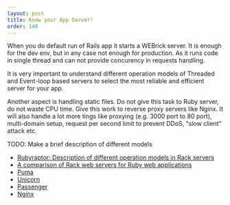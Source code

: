 ```yaml
---
layout: post
title: Know your App Server!
order: 140
---
```


When you do default run of Rails app it starts a WEBrick server. It is enough for the dev env, but in any case not enough for production. As it runs code in single thread and can not provide concurency in requests handling.

It is very important to understand different operation models of Threaded and Event-loop based servers to select the most reliable and efficient server for your app.

Another aspect is handling static files. Do not give this task to Ruby server, do not waste CPU time. Give this work to reverse proxy servers like Nginx. It will also handle a lot more tings like proxying (e.g. 3000 port to 80 port), multi-domain setup, request per second limit to prevent DDoS, "slow client" attack etc.   

TODO: Make a brief description of different models  

* [Rubyraptor: Description of different operation models in Rack servers](http://www.rubyraptor.org/how-we-made-raptor-up-to-4x-faster-than-unicorn-and-up-to-2x-faster-than-puma-torquebox/)
* [A comparison of Rack web servers for Ruby web applications](https://www.digitalocean.com/community/tutorials/a-comparison-of-rack-web-servers-for-ruby-web-applications)
* [Puma](https://github.com/puma/puma)
* [Unicorn](https://github.com/defunkt/unicorn)
* [Passenger](https://www.phusionpassenger.com/)
* [Nginx](http://nginx.org/)
